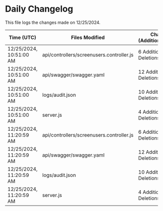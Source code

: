 # Daily Changelog

This file logs the changes made on 12/25/2024.

| Time (UTC)             | Files Modified                    | Changes (Addition/Deletion) |
|------------------------|-----------------------------------|-----------------------------|
| 12/25/2024, 10:51:00 AM | api/controllers/screenusers.controller.js | 6 Additions & 6 Deletions |
| 12/25/2024, 10:51:00 AM | api/swagger/swagger.yaml | 12 Additions & 12 Deletions |
| 12/25/2024, 10:51:00 AM | logs/audit.json | 10 Additions & 10 Deletions |
| 12/25/2024, 10:51:00 AM | server.js | 4 Additions & 4 Deletions |
| 12/25/2024, 11:20:59 AM | api/controllers/screenusers.controller.js | 6 Additions & 6 Deletions|
| 12/25/2024, 11:20:59 AM | api/swagger/swagger.yaml | 12 Additions & 12 Deletions|
| 12/25/2024, 11:20:59 AM | logs/audit.json | 10 Additions & 10 Deletions|
| 12/25/2024, 11:20:59 AM | server.js | 4 Additions & 4 Deletions|
